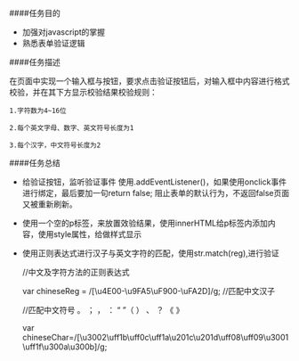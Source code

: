 ####任务目的

 - 加强对javascript的掌握
 - 熟悉表单验证逻辑
 
####任务描述

  在页面中实现一个输入框与按钮，要求点击验证按钮后，对输入框中内容进行格式校验，并在其下方显示校验结果校验规则：

    1.字符数为4~16位
    
    2.每个英文字母、数字、英文符号长度为1
    
    3.每个汉字，中文符号长度为2
    
####任务总结

   - 给验证按钮，监听验证事件 使用.addEventListener()，如果使用onclick事件进行绑定，最后要加一句return false;
     阻止表单的默认行为，不返回false页面又被重新刷新。
   
   - 使用一个空的p标签，来放置效验结果，使用innerHTML给p标签内添加内容，使用style属性，给做样式显示
   
   - 使用正则表达式进行汉子与英文字符的匹配，使用str.match(reg),进行验证
   
     //中文及字符方法的正则表达式
     
   	 var chineseReg = /[\u4E00-\u9FA5\uF900-\uFA2D]/g;   //匹配中文汉子
     
   	 //匹配中文符号 。 ；  ， ： “ ”（ ） 、 ？ 《 》
     
   	 var chineseChar=/[\u3002\uff1b\uff0c\uff1a\u201c\u201d\uff08\uff09\u3001\uff1f\u300a\u300b]/g;
